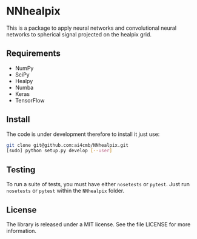 # NNhealpix

This is a package to apply neural networks and convolutional neural networks to
spherical signal projected on the healpix grid.

## Requirements

- NumPy
- SciPy
- Healpy
- Numba
- Keras
- TensorFlow

## Install
The code is under development therefore to install it just use:

```bash
git clone git@github.com:ai4cmb/NNhealpix.git
[sudo] python setup.py develop [--user]
```

## Testing

To run a suite of tests, you must have either `nosetests` or
`pytest`. Just run `nosetests` or `pytest` within the `NNhealpix`
folder.

## License

The library is released under a MIT license. See the file LICENSE for more information.
